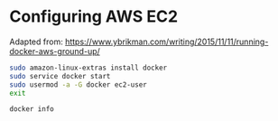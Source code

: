 # Configuring AWS EC2

Adapted from: https://www.ybrikman.com/writing/2015/11/11/running-docker-aws-ground-up/

```bash
sudo amazon-linux-extras install docker
sudo service docker start
sudo usermod -a -G docker ec2-user
exit
```

```bash
docker info

```
